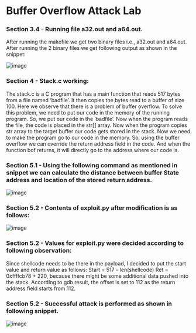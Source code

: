 # Buffer Overflow Attack Lab

### Section 3.4 - Running file a32.out and a64.out.
After running the makefile we get two binary files i.e., a32.out and a64.out.
After running the 2 binary files we get following output as shown in the snippet:

![image](https://user-images.githubusercontent.com/40964627/168496660-6259df45-4b81-49be-bb37-3b2fc7faf5b9.png)


### Section 4 - Stack.c working:
The stack.c is a C program that has a main function that reads 517 bytes from a file named ‘badfile’. It then copies the bytes read to a buffer of size 100. Here we observe that there is a problem of buffer overflow. 
To solve this problem, we need to put our code in the memory of the running program. So, we put our code in the ‘badfile’.
Now when the program reads the file, the code is placed in the str[] array. Now when the program copies str array to the target buffer our code gets stored in the stack. 
Now we need to make the program go to our code in the memory. So, using the buffer overflow we can override the return address field in the code. And when the function bof returns, it will directly go to the address where our code is.

### Section 5.1 - Using the following command as mentioned in snippet we can calculate the distance between buffer State address and location of the stored return address.

![image](https://user-images.githubusercontent.com/40964627/168496673-0cbaa304-47e3-4a78-9c5c-b97942b92492.png)

### Section 5.2 - Contents of exploit.py after modification is as follows:

![image](https://user-images.githubusercontent.com/40964627/168496684-1418e078-6363-4cea-a878-d4c756e39d61.png)

### Section 5.2 - Values for exploit.py were decided according to following observation:
Since shellcode needs to be there in the payload, I decided to put the start value and return value as follows:
Start = 517 – len(shellcode)
Ret = 0xffffcb78 + 220, because there might be some additional data pushed into the stack.
According to gdb result, the offset is set to 112 as the return address field starts from 112.


### Section 5.2 - Successful attack is performed as shown in following snippet.

![image](https://user-images.githubusercontent.com/40964627/168496704-f29c315b-e849-483b-af4a-9d277c84ccb0.png)

